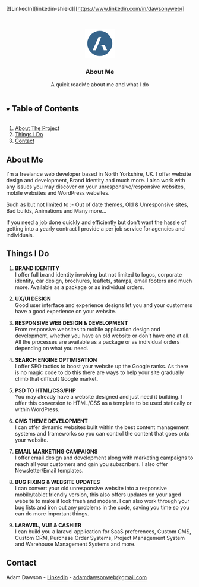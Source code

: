 [![LinkedIn][linkedin-shield]][https://www.linkedin.com/in/dawsonyweb/]

<!-- PROJECT LOGO -->
<br />
<p align="center">
  <a href="https://github.com/AdsDawson/Dawsony/">
    <img src="adam-logo.png" alt="Logo" width="80" height="80">
  </a>

  <h3 align="center">About Me</h3>

  <p align="center">
    A quick readMe about me and what I do
    <br />
  </p>
</p>



<!-- TABLE OF CONTENTS -->
<details open="open">
  <summary><h2 style="display: inline-block">Table of Contents</h2></summary>
  <ol>
    <li><a href="#about-me">About The Project</a></li>
    <li><a href="#things-i-do">Things I Do</a></li>
    <li><a href="#contact">Contact</a></li>
  </ol>
</details>



<!-- ABOUT ME -->
## About Me
I'm a freelance web developer based in North Yorkshire, UK. I offer website design and development, Brand Identity and much more. I also work with any issues you may discover on your unresponsive/responsive websites, mobile websites and WordPress websites.

Such as but not limited to :- Out of date themes, Old & Unresponsive sites, Bad builds, Animations and Many more...

If you need a job done quickly and efficiently but don't want the hassle of getting into a yearly contract I provide a per job service for agencies and individuals.

<!-- THINGS I DO -->
## Things I Do

1. **BRAND IDENTITY**</br>
I offer full brand identity involving but not limited to logos, corporate identity, car design, brochures, leaflets, stamps, email footers and much more. Available as a package or as individual orders.

2. **UX/UI DESIGN**</br>
Good user interface and experience designs let you and your customers have a good experience on your website.

3. **RESPONSIVE WEB DESIGN & DEVELOPMENT**</br>
From responsive websites to mobile application design and development, whether you have an old website or don't have one at all. All the processes are available as a package or as individual orders depending on what you need.

4. **SEARCH ENGINE OPTIMISATION**</br>
I offer SEO tactics to boost your website up the Google ranks. As there is no magic code to do this there are ways to help your site gradually climb that difficult Google market.

5. **PSD TO HTML/CSS/PHP**</br>
You may already have a website designed and just need it building. I offer this conversion to HTML/CSS as a template to be used statically or within WordPress.

6. **CMS THEME DEVELOPMENT**</br>
I can offer dynamic websites built within the best content management systems and frameworks so you can control the content that goes onto your website.

7. **EMAIL MARKETING CAMPAIGNS**</br>
I offer email design and development along with marketing campaigns to reach all your customers and gain you subscribers. I also offer Newsletter/Email templates.

8. **BUG FIXING & WEBSITE UPDATES**</br>
I can convert your old unresponsive website into a responsive mobile/tablet friendly version, this also offers updates on your aged website to make it look fresh and modern. I can also work through your bug lists and iron out any problems in the code, saving you time so you can do more important things.

9. **LARAVEL, VUE & CASHIER**</br>
I can build you a laravel application for SaaS preferences, Custom CMS, Custom CRM, Purchase Order Systems, Project Management System and Warehouse Management Systems and more.

<!-- CONTACT -->
## Contact

Adam Dawson - [LinkedIn](https://www.linkedin.com/in/dawsonyweb/) - adamdawsonweb@gmail.com


